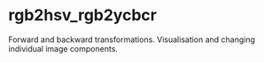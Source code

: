 # rgb2hsv_rgb2ycbcr
Forward and backward transformations. Visualisation and changing individual image components.
